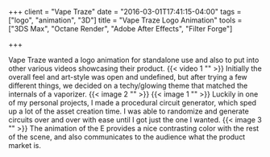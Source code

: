 +++
client = "Vape Traze"
date = "2016-03-01T17:41:15-04:00"
tags = ["logo", "animation", "3D"]
title = "Vape Traze Logo Animation"
tools = ["3DS Max", "Octane Render", "Adobe After Effects", "Filter Forge"]

+++

Vape Traze wanted a logo animation for standalone use and also to put into other various videos showcasing their product.
{{< video 1 "" >}}
Initially the overall feel and art-style was open and undefined, but after trying a few different things, we decided on a techy/glowing theme that matched the internals of a vaporizer.
{{< image 2 "" >}}
{{< image 1 "" >}}
Luckily in one of my personal projects, I made a procedural circuit generator, which sped up a lot of the asset creation time. I was able to randomize and generate circuits over and over with ease until I got just the one I wanted.
{{< image 3 "" >}}
The animation of the E provides a nice contrasting color with the rest of the scene, and also communicates to the audience what the product market is.

